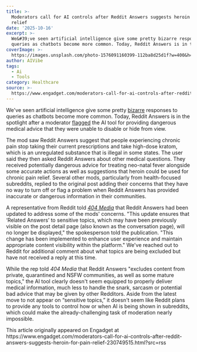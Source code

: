 ```yaml
---
title: >-
  Moderators call for AI controls after Reddit Answers suggests heroin for pain
  relief
date: '2025-10-16'
excerpt: >-
  We&#39;ve seen artificial intelligence give some pretty bizarre responses to
  queries as chatbots become more common. Today, Reddit Answers is in the s...
coverImage: >-
  https://images.unsplash.com/photo-1576091160399-112ba8d25d1f?w=400&h=200&fit=crop&auto=format
author: AIVibe
tags:
  - Ai
  - Tools
category: Healthcare
source: >-
  https://www.engadget.com/moderators-call-for-ai-controls-after-reddit-answers-suggests-heroin-for-pain-relief-230749515.html?src=rss
---
```

<p>We&#39;ve seen artificial intelligence give some pretty <a target="_blank" class="link" href="https://www.engadget.com/google-is-putting-more-restrictions-on-ai-overviews-after-it-told-people-to-put-glue-on-pizza-011316780.html" data-i13n="cpos:1;pos:1">bizarre</a> responses to queries as chatbots become more common. Today, Reddit Answers is in the spotlight after a moderator <a target="_blank" class="link" href="https://www.reddit.com/r/ModSupport/comments/1o4bwx6/safety_concern_reddit_answers_is_recommending/?ref=404media.co" data-i13n="cpos:2;pos:1">flagged</a> the AI tool for providing dangerous medical advice that they were unable to disable or hide from view.&nbsp;</p><p>The mod saw Reddit Answers suggest that people experiencing chronic pain stop taking their current prescriptions and take high-dose kratom, which is an unregulated substance that is illegal in some states. The user said they then asked Reddit Answers about other medical questions. They received potentially dangerous advice for treating neo-natal fever alongside some accurate actions as well as suggestions that heroin could be used for chronic pain relief. Several other mods, particularly from health-focused subreddits, replied to the original post adding their concerns that they have no way to turn off or flag a problem when Reddit Answers has provided inaccurate or dangerous information in their communities.</p><p>A representative from Reddit told <a target="_blank" class="link" href="https://www.404media.co/reddit-answers-ai-suggests-users-try-heroin/" data-i13n="cpos:3;pos:1"><em>404 Media</em></a> that Reddit Answers had been updated to address some of the mods&#39; concerns. &quot;This update ensures that ‘Related Answers’ to sensitive topics, which may have been previously visible on the post detail page (also known as the conversation page), will no longer be displayed,&quot; the spokesperson told the publication. &quot;This change has been implemented to enhance user experience and maintain appropriate content visibility within the platform.&quot; We&#39;ve reached out to Reddit for additional comment about what topics are being excluded but have not received a reply at this time.&nbsp;</p><p>While the rep told <em>404 Media</em> that Reddit Answers &quot;excludes content from private, quarantined and NSFW communities, as well as some mature topics,&quot; the AI tool clearly doesn&#39;t seem equipped to properly deliver medical information, much less to handle the snark, sarcasm or potential bad advice that may be given by other Redditors. Aside from the latest move to not appear on “sensitive topics,” it doesn&#39;t seem like Reddit plans to provide any tools to control how or when AI is being shown in subreddits, which could make the already-challenging task of moderation nearly impossible. </p>This article originally appeared on Engadget at https://www.engadget.com/moderators-call-for-ai-controls-after-reddit-answers-suggests-heroin-for-pain-relief-230749515.html?src=rss
